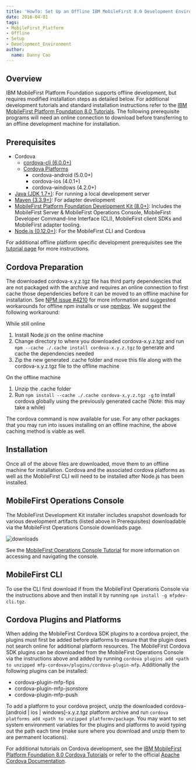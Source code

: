 ```yaml
---
title: 'HowTo: Set Up an Offline IBM MobileFirst 8.0 Development Environment'
date: 2016-04-01
tags:
- MobileFirst_Platform
- Offline
- Setup
- Development_Environment
author:
  name: Danny Cao
---
```

## Overview
IBM MobileFirst Platform Foundation supports offline development, but requires modified installation steps as detailed below. For additional development tutorials and standard installation instructions refer to the [IBM MobileFirst Platform Foundation 8.0 Tutorials]({{site.baseurl}}/tutorials/en/foundation/8.0/). The following prerequisite programs will need an online connection to download before transferring to an offline development machine for installation.

## Prerequisites
* Cordova
    * [cordova-cli (6.0.0+)](https://www.apache.org/dist/cordova/tools/)
    * [Cordova Platforms](https://www.apache.org/dist/cordova/platforms/)
        * cordova-android (5.0.0+)
        * cordova-ios (4.0.1+)
        * cordova-windows (4.2.0+)
* [Java (JDK 1.7+)](http://www.oracle.com/technetwork/java/javase/downloads/jdk7-downloads-1880260.html): For running a local development server
* [Maven (3.3.9+)](https://maven.apache.org/download.cgi): For adapter development
* [MobileFirst Platform Foundation Development Kit (8.0+)]({{site.baseurl}}/tutorials/en/foundation/8.0/setting-up-your-development-environment/mobilefirst-development-environment/#mobilefirst-platform-foundation-development-kit): Includes the MobileFirst Server & MobileFirst Operations Console, MobileFirst Developer Command-line Interface (CLI), MobileFirst client SDKs and MobileFirst adapter tooling.
* [Node.js (0.12.0+)](https://nodejs.org/en/download/releases/): For the MobileFirst CLI and Cordova

For additional offline platform specific development prerequisites see the [tutorial page]({{site.baseurl}}/tutorials/en/foundation/8.0/setting-up-your-development-environment/) for more instructions.

## Cordova Preparation
The downloaded cordova-x.y.z.tgz file has third party dependencies that are not packaged with the archive and requires an online connection to first cache those dependencies before it can be moved to an offline machine for installation. See [NPM issue #4210](https://github.com/npm/npm/issues/4210) for more information and suggested workarounds for offline npm installs or use [npmbox](https://github.com/arei/npmbox). We suggest the following workaround:

While still online

1. Install Node.js on the online machine
2. Change directory to where you downloaded cordova-x.y.z.tgz and run `npm --cache ./.cache install cordova-x.y.z.tgz` to generate and cache the dependencies needed
3. Zip the new generated .cache folder and move this file along with the cordova-x.y.z.tgz file to the offline machine

On the offline machine

1. Unzip the .cache folder
2. Run `npm install --cache ./.cache cordova-x.y.z.tgz -g` to install cordova globally using the previously generated cache (Note: this may take a while)

The cordova command is now available for use. For any other packages that you may run into issues installing on an offline machine, the above caching method is viable as well.

## Installation
Once all of the above files are downloaded, move them to an offline machine for installation. Cordova and the associated cordova platforms as well as the MobileFirst CLI will need to be installed after Node.js has been installed.

## MobileFirst Operations Console
The MobileFirst Development Kit installer includes snapshot downloads for various development artifacts (listed above in Prerequisites) downloadable via the MobileFirst Operations Console downloads page.

![downloads]({{site.baseurl}}/tutorials/en/foundation/8.0/setting-up-your-development-environment/console/downloads.png)

See the [MobileFirst Operations Console Tutorial]({{site.baseurl}}/tutorials/en/foundation/8.0/setting-up-your-development-environment/console/) for more information on accessing and navigating the console.

## MobileFirst CLI
To use the CLI first download if from the MobileFirst Operations Console via the instructions above and then install it by running `npm install -g mfpdev-cli.tgz`.

## Cordova Plugins and Platforms
When adding the MobileFirst Cordova SDK plugins to a cordova project, the plugins must first be added before platforms to ensure that the plugin does not search online for additional platform resources. The MobileFirst Cordova SDK plugins can be downloaded from the MobileFirst Operations Console via the instructions above and added by running `cordova plugins add <path to unzipped mfp-cordova>/plugins/cordova-plugin-mfp`. Additionally the following plugins can be installed:

* cordova-plugin-mfp-fips
* cordova-plugin-mfp-jsonstore
* cordova-plugin-mfp-push

To add a platform to your cordova project, unzip the downloaded cordova-[android | ios | windows]-x.y.z.tgz platform archive and run `cordova platforms add <path to unzipped platform>/package`. You may want to set system environment variables for the plugins and platforms to avoid typing out the path each time (make sure where you download and unzip them to are permanent locations).

For additional tutorials on Cordova development, see the [IBM MobileFirst Platform Foundation 8.0 Cordova Tutorials]({{site.baseurl}}/tutorials/en/foundation/8.0/cordova-tutorials/) or refer to the official [Apache Cordova Documentation](http://cordova.apache.org/docs/en/latest/guide/overview/index.html).
